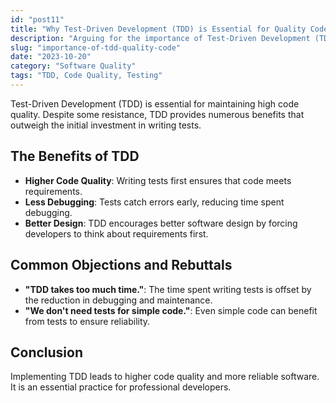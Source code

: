 ```yaml
---
id: "post11"
title: "Why Test-Driven Development (TDD) is Essential for Quality Code"
description: "Arguing for the importance of Test-Driven Development (TDD) in maintaining code quality."
slug: "importance-of-tdd-quality-code"
date: "2023-10-20"
category: "Software Quality"
tags: "TDD, Code Quality, Testing"
---
```


Test-Driven Development (TDD) is essential for maintaining high code quality. Despite some resistance, TDD provides numerous benefits that outweigh the initial investment in writing tests.

## The Benefits of TDD

- **Higher Code Quality**: Writing tests first ensures that code meets requirements.
- **Less Debugging**: Tests catch errors early, reducing time spent debugging.
- **Better Design**: TDD encourages better software design by forcing developers to think about requirements first.

## Common Objections and Rebuttals

- **"TDD takes too much time."**: The time spent writing tests is offset by the reduction in debugging and maintenance.
- **"We don't need tests for simple code."**: Even simple code can benefit from tests to ensure reliability.

## Conclusion

Implementing TDD leads to higher code quality and more reliable software. It is an essential practice for professional developers.
